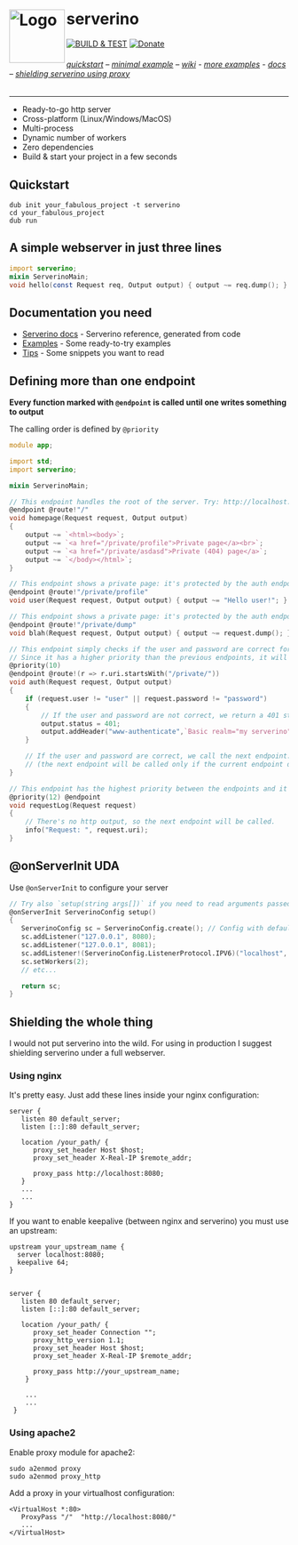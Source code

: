 serverino
<img align="left" alt="Logo" width="100" src="https://github.com/trikko/serverino/assets/647157/a6f462fa-8b76-43c3-9855-0671e704aa6c" height="96">
=======
[![BUILD & TEST](https://github.com/trikko/serverino/actions/workflows/d.yml/badge.svg)](https://github.com/trikko/serverino/actions/workflows/d.yml) [![Donate](https://img.shields.io/badge/paypal-buy_me_a_beer-FFEF00?logo=paypal&logoColor=white)](https://paypal.me/andreafontana/5)
###### [quickstart](#quickstart) – [minimal example](#a-simple-webserver-in-just-three-lines) – [wiki](https://github.com/trikko/serverino/wiki/) - [more examples](https://github.com/trikko/serverino/tree/master/examples/) - [docs]( #documentation-you-need) – [shielding serverino using proxy](#shielding-the-whole-thing)
---
* Ready-to-go http server
* Cross-platform (Linux/Windows/MacOS)
* Multi-process
* Dynamic number of workers
* Zero dependencies
* Build & start your project in a few seconds

## Quickstart
```
dub init your_fabulous_project -t serverino
cd your_fabulous_project
dub run
```

## A simple webserver in just three lines
```d
import serverino;
mixin ServerinoMain;
void hello(const Request req, Output output) { output ~= req.dump(); }
```

## Documentation you need
* [Serverino docs](https://trikko.github.io/serverino/) - Serverino reference, generated from code
* [Examples](https://github.com/trikko/serverino/tree/master/examples) - Some ready-to-try examples
* [Tips](https://github.com/trikko/serverino/wiki/) - Some snippets you want to read

## Defining more than one endpoint
**Every function marked with ```@endpoint``` is called until one writes something to output**

The calling order is defined by ```@priority```

```d
module app;

import std;
import serverino;

mixin ServerinoMain;

// This endpoint handles the root of the server. Try: http://localhost:8080/
@endpoint @route!"/"
void homepage(Request request, Output output)
{
	output ~= `<html><body>`;
	output ~= `<a href="/private/profile">Private page</a><br>`;
	output ~= `<a href="/private/asdasd">Private (404) page</a>`;
	output ~= `</body></html>`;
}

// This endpoint shows a private page: it's protected by the auth endpoint below.
@endpoint @route!"/private/profile"
void user(Request request, Output output) { output ~= "Hello user!"; }

// This endpoint shows a private page: it's protected by the auth endpoint below.
@endpoint @route!"/private/dump"
void blah(Request request, Output output) { output ~= request.dump(); }

// This endpoint simply checks if the user and password are correct for all the private pages.
// Since it has a higher priority than the previous endpoints, it will be called first.
@priority(10)
@endpoint @route!(r => r.uri.startsWith("/private/"))
void auth(Request request, Output output)
{
	if (request.user != "user" || request.password != "password")
	{
		// If the user and password are not correct, we return a 401 status code and a www-authenticate header.
		output.status = 401;
		output.addHeader("www-authenticate",`Basic realm="my serverino"`);
	}

	// If the user and password are correct, we call the next endpoint.
	// (the next endpoint will be called only if the current endpoint doesn't write anything)
}

// This endpoint has the highest priority between the endpoints and it logs all the requests.
@priority(12) @endpoint
void requestLog(Request request)
{
	// There's no http output, so the next endpoint will be called.
	info("Request: ", request.uri);
}
```

## @onServerInit UDA
Use ```@onServerInit``` to configure your server
```d
// Try also `setup(string args[])` if you need to read arguments passed to your application
@onServerInit ServerinoConfig setup()
{
   ServerinoConfig sc = ServerinoConfig.create(); // Config with default params
   sc.addListener("127.0.0.1", 8080);
   sc.addListener("127.0.0.1", 8081);
   sc.addListener!(ServerinoConfig.ListenerProtocol.IPV6)("localhost", 8082); // IPV6
   sc.setWorkers(2);
   // etc...

   return sc;
}

```

## Shielding the whole thing
I would not put serverino into the wild. For using in production I suggest shielding serverino under a full webserver.

### Using nginx
It's pretty easy. Just add these lines inside your nginx configuration:

```
server {
   listen 80 default_server;
   listen [::]:80 default_server;
   
   location /your_path/ {
      proxy_set_header Host $host;
      proxy_set_header X-Real-IP $remote_addr;
      
      proxy_pass http://localhost:8080;
   }
   ...
   ...
}
```

If you want to enable keepalive (between nginx and serverino) you must use an upstream:

```
upstream your_upstream_name {
  server localhost:8080;
  keepalive 64;
}


server {
   listen 80 default_server;
   listen [::]:80 default_server;

   location /your_path/ {
      proxy_set_header Connection "";
      proxy_http_version 1.1;
      proxy_set_header Host $host;
      proxy_set_header X-Real-IP $remote_addr;
      
      proxy_pass http://your_upstream_name;
    }
    
    ...
    ...
 }
```
### Using apache2
Enable proxy module for apache2:
```
sudo a2enmod proxy
sudo a2enmod proxy_http
```

Add a proxy in your virtualhost configuration:
```
<VirtualHost *:80>
   ProxyPass "/"  "http://localhost:8080/"
   ...
</VirtualHost>
```
